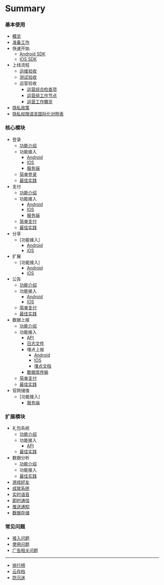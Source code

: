 # Summary

### 基本使用

* [概览](README.md)
* [准备工作](started/get-ready.md)
* 快速开始
    * [Android SDK](started/quickstart-and.md)
    * [IOS SDK](started/quickstart-ios.md)
* 上线流程
    * [运维验收](started/publish.md)
    * [测试验收](started/test.md)
    * 运营验收
      * [运营综合检查项](started/operation/check-items.md)
      * [运营组工作节点](started/operation/work-node.md)
      * [运营工作概览](started/operation/operation.md)
* [隐私政策](started/agreement.md)
* [隐私权限语言国际化对照表](started/access-privacy-table.md)

### 核心模块

* 登录
    * [功能介绍](core/login/overview.md)
    * 功能接入
        * [Android](core/login/access-and.md)
        * [IOS](core/login/access-ios.md)
        * [服务端](core/login/access-php.md)
    * [简单登录](core/login/simple-login.md)
    * [最佳实践](core/login/best-practice.md)
* 支付
    * [功能介绍](core/pay/overview.md)
    * 功能接入
        * [Android](core/pay/access-and.md)
        * [IOS](core/pay/access-ios.md)
        * [服务端](core/pay/access-php.md)
    * [简单支付](core/pay/simple-pay.md)
    * [最佳实践](core/pay/best-practice.md)
* 分享
    * [功能接入] 
        * [Android](core/share/access-android.md)
        * [iOS](core/share/access-ios.md)
* 扩展
    * [功能接入]
        * [Android](core/extension/access-android.md)
        * [iOS](core/extension/access-ios.md)
* 公告
    * [功能介绍](core/notice/overview.md)
    * 功能接入
        * [Android](core/notice/access-and.md)
        * [IOS](core/notice/access-ios.md)
    * [简单支付](core/notice/simple-notice.md)
    * [最佳实践](core/notice/best-practice.md)
* 数据上报
    * [功能介绍](core/daq/overview.md)
    * 功能接入
        * [API](core/daq/access-api.md)
        * [日志文件](core/daq/access-log.md)
        * 埋点上报
            * [Android](core/daq/access-event-and.md)
            * [IOS](core/daq/access-event-ios.md)
            * [埋点文档](core/daq/access-events-table.md)
        * [数据库传输](core/daq/access-rds.md)
    * [简单支付](core/daq/simple-daq.md)
    * [最佳实践](core/daq/best-practice.md)
* 官网储值
    * [功能接入]
        * [服务端](core/recharge/access-php.md)

### 扩展模块

* 礼包系统
    * [功能介绍](modules/gift/overview.md)
    * 功能接入
      * [API](modules/gift/switch-api.md)
    * [最佳实践](modules/gift/best-practice.md)
* 数据分析
    * [功能介绍](modules/analytics/overview.md)
    * 功能接入
    * [最佳实践](modules/analytics/best-practice.md)
* [游戏好友](modules/other/1.md)
* [成就系统](modules/other/2.md)
* [实时语音](modules/other/3.md)
* [即时通信](modules/other/4.md)
* [推送通知](modules/other/5.md)
* [数据存储](modules/other/6.md)

### 常见问题

* [接入问题](faq/faq.md)
* [使用问题](faq/faq-ios.md)
* [广告相关问题](faq/faq-and.md)

----

* [排行榜](modules/other/7.md)
* [云存档](modules/other/8.md)
* [防沉迷](modules/other/9.md)
